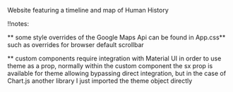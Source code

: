 Website featuring a timeline and map of Human History

!!notes:

** some style overrides of the Google Maps Api can be found in App.css**
such as overrides for browser default scrollbar

\*\* custom components require integration with Material UI in order to use theme as a prop,
normally within the custom component the sx prop is available for theme allowing bypassing direct integration, but in the case of
Chart.js another library I just imported the theme object directly
